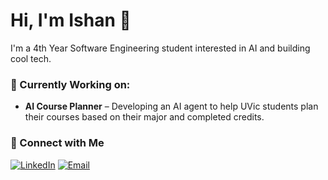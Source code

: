 # Hi, I'm Ishan 👋

I'm a 4th Year Software Engineering student interested in AI and building cool tech.

### 🔭 Currently Working on:
- **AI Course Planner** – Developing an AI agent to help UVic students plan their courses based on their major and completed credits.


### 🔗 Connect with Me
[![LinkedIn](https://img.shields.io/badge/LinkedIn-blue?style=flat&logo=linkedin)](https://www.linkedin.com/in/ishan-sandhu3121/) [![Email](https://img.shields.io/badge/Email-D14836?style=flat&logo=gmail&logoColor=white)](mailto:itsishan022@gmail.com)



